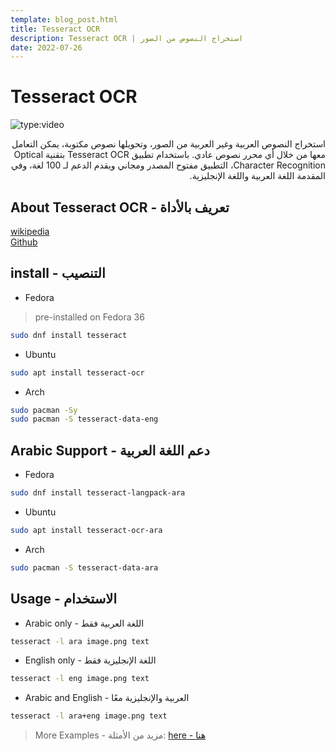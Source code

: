 ```yaml
---
template: blog_post.html
title: Tesseract OCR
description: Tesseract OCR | استخراج النصوص من الصور
date: 2022-07-26
---
```


# Tesseract OCR

![type:video](https://www.youtube.com/embed/9xfrD_LPk4M)

<div dir="rtl">
استخراج النصوص العربية وغير العربية من الصور، وتحويلها نصوص مكتوبة، يمكن التعامل معها من خلال أي محرر نصوص عادي.
باستخدام تطبيق Tesseract OCR بتقنية Optical Character Recognition، التطبيق مفتوح المصدر ومجاني ويقدم الدعم لـ 100 لغة، وفي المقدمة اللغة العربية واللغة الإنجليزية.
</div>

<p hidden>#more</p>

## About Tesseract OCR - تعريف بالأداة

[wikipedia](https://en.wikipedia.org/wiki/Tesseract_(software))  
[Github](https://github.com/tesseract-ocr/tesseract)  

## install - التنصيب

- Fedora

>pre-installed on Fedora 36

```sh
sudo dnf install tesseract
```

- Ubuntu

```sh
sudo apt install tesseract-ocr
```

- Arch

```sh
sudo pacman -Sy
sudo pacman -S tesseract-data-eng
```

## Arabic Support - دعم اللغة العربية

- Fedora

```sh
sudo dnf install tesseract-langpack-ara
```

- Ubuntu

```sh
sudo apt install tesseract-ocr-ara
```

- Arch

```sh
sudo pacman -S tesseract-data-ara
```

## Usage - الاستخدام

- Arabic only - اللغة العربية فقط

```sh
tesseract -l ara image.png text
```

- English only - اللغة الإنجليزية فقط

```sh
tesseract -l eng image.png text
```

- Arabic and English - العربية والإنجليزية معًا

```sh
tesseract -l ara+eng image.png text
```

> More Examples - مزيد من الأمثلة: [here - هنا](https://tesseract-ocr.github.io/tessdoc/Command-Line-Usage.html)
